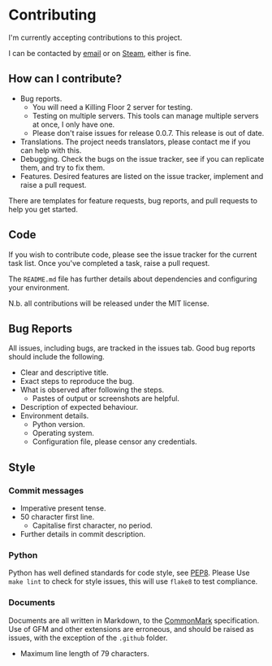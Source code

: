 Contributing
============

I'm currently accepting contributions to this project. 

I can be contacted by [email](mailto:the_z@znel.org) or on
[Steam](https://steamcommunity.com/id/th3-z), either is fine.

How can I contribute?
---------------------

- Bug reports.
    * You will need a Killing Floor 2 server for testing.
    * Testing on multiple servers. This tools can manage multiple servers at
    once, I only have one.
    * Please don't raise issues for release 0.0.7. This release is out
    of date.
- Translations. The project needs translators, please contact me if you can
help with this.
- Debugging. Check the bugs on the issue tracker, see if you can replicate them, and
try to fix them.
- Features. Desired features are listed on the issue tracker, implement and raise a
pull request.

There are templates for feature requests, bug reports, and pull requests to help you
get started.

Code
----

If you wish to contribute code, please see the issue tracker for the current 
task list. Once you've completed a task, raise a pull request.

The `README.md` file has further details about dependencies and configuring
your environment.

N.b. all contributions will be released under the MIT license.

Bug Reports
-----------

All issues, including bugs, are tracked in the issues tab. Good bug reports 
should include the following.

* Clear and descriptive title.
* Exact steps to reproduce the bug.
* What is observed after following the steps.
    - Pastes of output or screenshots are helpful.
* Description of expected behaviour.
* Environment details.
    - Python version.
    - Operating system.
    - Configuration file, please censor any credentials.

Style
-----

### Commit messages
* Imperative present tense.
* 50 character first line.
    - Capitalise first character, no period.
* Further details in commit description.

### Python
Python has well defined standards for code style, 
see [PEP8](https://www.python.org/dev/peps/pep-0008/). Please Use `make lint` 
to check for style issues, this will use `flake8` to test compliance.

### Documents
Documents are all written in Markdown, to the 
[CommonMark](https://spec.commonmark.org/current/) specification. Use of GFM
and other extensions are erroneous, and should be raised as issues, with the
exception of the `.github` folder.

* Maximum line length of 79 characters.

